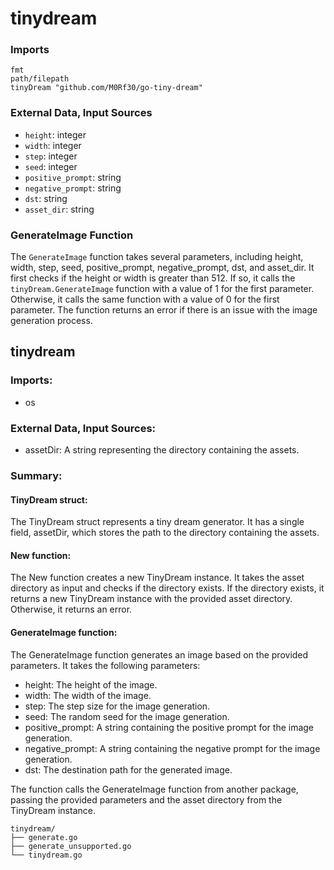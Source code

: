 # tinydream

### Imports
```
fmt
path/filepath
tinyDream "github.com/M0Rf30/go-tiny-dream"
```

### External Data, Input Sources
- `height`: integer
- `width`: integer
- `step`: integer
- `seed`: integer
- `positive_prompt`: string
- `negative_prompt`: string
- `dst`: string
- `asset_dir`: string

### GenerateImage Function
The `GenerateImage` function takes several parameters, including height, width, step, seed, positive_prompt, negative_prompt, dst, and asset_dir. It first checks if the height or width is greater than 512. If so, it calls the `tinyDream.GenerateImage` function with a value of 1 for the first parameter. Otherwise, it calls the same function with a value of 0 for the first parameter. The function returns an error if there is an issue with the image generation process.

## tinydream

### Imports:
- os

### External Data, Input Sources:
- assetDir: A string representing the directory containing the assets.

### Summary:
#### TinyDream struct:
The TinyDream struct represents a tiny dream generator. It has a single field, assetDir, which stores the path to the directory containing the assets.

#### New function:
The New function creates a new TinyDream instance. It takes the asset directory as input and checks if the directory exists. If the directory exists, it returns a new TinyDream instance with the provided asset directory. Otherwise, it returns an error.

#### GenerateImage function:
The GenerateImage function generates an image based on the provided parameters. It takes the following parameters:
- height: The height of the image.
- width: The width of the image.
- step: The step size for the image generation.
- seed: The random seed for the image generation.
- positive_prompt: A string containing the positive prompt for the image generation.
- negative_prompt: A string containing the negative prompt for the image generation.
- dst: The destination path for the generated image.

The function calls the GenerateImage function from another package, passing the provided parameters and the asset directory from the TinyDream instance.

```
tinydream/
├── generate.go
├── generate_unsupported.go
└── tinydream.go
```

